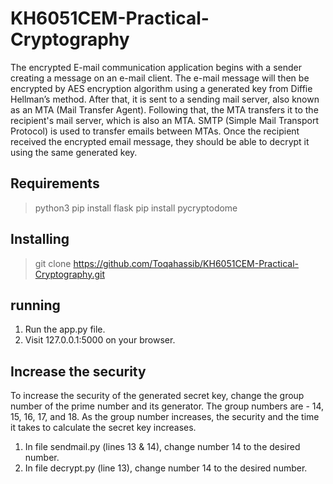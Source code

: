 # KH6051CEM-Practical-Cryptography

The encrypted E-mail communication application begins with a sender creating a message on an e-mail client. The e-mail message will then be encrypted by AES encryption algorithm using a generated key from Diffie Hellman’s method. After that, it is sent to a sending mail server, also known as an MTA (Mail Transfer Agent). Following that, the MTA transfers it to the recipient's mail server, which is also an MTA. SMTP (Simple Mail Transport Protocol) is used to transfer emails between MTAs. Once the recipient received the encrypted email message, they should be able to decrypt it using the same generated key.

## Requirements

> python3
> pip install flask
> pip install pycryptodome


## Installing 

> git clone https://github.com/Toqahassib/KH6051CEM-Practical-Cryptography.git

## running 

1. Run the app.py file.
2. Visit 127.0.0.1:5000 on your browser.

## Increase the security

To increase the security of the generated secret key, change the group number of the prime number and its generator. The group numbers are - 14, 15, 16, 17, and 18. As the group number increases, the security and the time it takes to calculate the secret key increases.

1. In file sendmail.py (lines 13 & 14), change number 14 to the desired number.
2. In file decrypt.py (line 13), change number 14 to the desired number.
